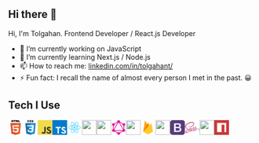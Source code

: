 ## Hi there 👋
Hi, I'm Tolgahan. Frontend Developer / React.js Developer

- 🔭 I’m currently working on JavaScript
- 🌱 I’m currently learning Next.js / Node.js
- 📫 How to reach me: <a href="https://www.linkedin.com/in/tolgahant/"> linkedin.com/in/tolgahant/ </a>
- ⚡ Fun fact: I recall the name of almost every person I met in the past. 😀

## Tech I Use
<img align="left" width="30" height="30" src="https://raw.githubusercontent.com/github/explore/80688e429a7d4ef2fca1e82350fe8e3517d3494d/topics/html/html.png"/>
<img align="left" width="30" height="30" src="https://raw.githubusercontent.com/github/explore/80688e429a7d4ef2fca1e82350fe8e3517d3494d/topics/css/css.png"/>
<img align="left" width="30" height="30" src="https://raw.githubusercontent.com/github/explore/80688e429a7d4ef2fca1e82350fe8e3517d3494d/topics/javascript/javascript.png"/>
<img align="left" width="30" height="30" src="https://raw.githubusercontent.com/github/explore/80688e429a7d4ef2fca1e82350fe8e3517d3494d/topics/typescript/typescript.png"/>
<img align="left" width="30" height="30" src="https://raw.githubusercontent.com/github/explore/80688e429a7d4ef2fca1e82350fe8e3517d3494d/topics/react/react.png"/>
<img align="left" width="30" height="30" src="https://cdn.worldvectorlogo.com/logos/redux.svg"/>
<img align="left" width="30" height="30" src="https://cdn.aglty.io/bwql7jyk/Attachments/NewItems/image_20211214122557_0.png"/>

<img align="left" width="30" height="30" src="https://raw.githubusercontent.com/github/explore/e65ef46ef3e7bc457c93622f6a89fe8d3fd131d5/topics/graphql/graphql.png"/>
<img align="left" width="30" height="30" src="https://w7.pngwing.com/pngs/449/928/png-transparent-apollo-graphql-hd-logo-thumbnail.png"/>
<img align="left" width="30" height="30" src="https://raw.githubusercontent.com/github/explore/80688e429a7d4ef2fca1e82350fe8e3517d3494d/topics/firebase/firebase.png"/>

<img align="left" width="30" height="30" src="https://upload.wikimedia.org/wikipedia/commons/thumb/d/d5/Tailwind_CSS_Logo.svg/480px-Tailwind_CSS_Logo.svg.png"/>
<img align="left" width="30" height="30" src="https://raw.githubusercontent.com/github/explore/80688e429a7d4ef2fca1e82350fe8e3517d3494d/topics/bootstrap/bootstrap.png"/>
<img align="left" width="30" height="30" src="https://raw.githubusercontent.com/github/explore/80688e429a7d4ef2fca1e82350fe8e3517d3494d/topics/sass/sass.png"/>
<img align="left" width="30" height="30" src="https://git-scm.com/images/logos/downloads/Git-Icon-1788C.png"/>

<img align="left" width="30" height="30" src="https://raw.githubusercontent.com/github/explore/80688e429a7d4ef2fca1e82350fe8e3517d3494d/topics/npm/npm.png"/>




<!--
**tolgahantolu/tolgahantolu** is a ✨ _special_ ✨ repository because its `README.md` (this file) appears on your GitHub profile.

Here are some ideas to get you started:

- 🔭 I’m currently working on ...
- 🌱 I’m currently learning ...
- 👯 I’m looking to collaborate on ...
- 🤔 I’m looking for help with ...
- 💬 Ask me about ...
- 📫 How to reach me: ...
- 😄 Pronouns: ...
- ⚡ Fun fact: ...
-->
